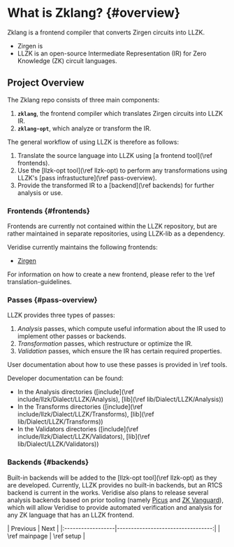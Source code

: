# What is Zklang? {#overview}

Zklang is a frontend compiler that converts Zirgen circuits into LLZK.
- Zirgen is
- LLZK is an open-source Intermediate Representation (IR) for Zero Knowledge (ZK)
circuit languages.

## Project Overview

The Zklang repo consists of three main components:

1. **`zklang`**, the frontend compiler which translates Zirgen circuits into LLZK IR.
2. **`zklang-opt`**, which analyze or transform the IR.

The general workflow of using LLZK is therefore as follows:
1. Translate the source language into LLZK using [a frontend tool](\ref frontends).
2. Use the [llzk-opt tool](\ref llzk-opt) to perform any transformations using LLZK's [pass infrastucture](\ref pass-overview).
3. Provide the transformed IR to a [backend](\ref backends) for further analysis or use.

### Frontends {#frontends}

Frontends are currently not contained within the LLZK repository, but are rather
maintained in separate repositories, using LLZK-lib as a dependency.

Veridise currently maintains the following frontends:
- [Zirgen](https://github.com/Veridise/zir-to-zkir)
<!-- TODO: Update this link to a doxygen site at some point. -->

For information on how to create a new frontend, please refer to the \ref translation-guidelines.

### Passes {#pass-overview}

LLZK provides three types of passes:
1. *Analysis* passes, which compute useful information about the IR used to implement other passes or backends.
2. *Transformation* passes, which restructure or optimize the IR.
3. *Validation* passes, which ensure the IR has certain required properties.

User documentation about how to use these passes is provided in \ref tools.

Developer documentation can be found:
- In the Analysis directories ([include](\ref include/llzk/Dialect/LLZK/Analysis), [lib](\ref lib/Dialect/LLZK/Analysis))
- In the Transforms directories ([include](\ref include/llzk/Dialect/LLZK/Transforms), [lib](\ref lib/Dialect/LLZK/Transforms))
- In the Validators directories ([include](\ref include/llzk/Dialect/LLZK/Validators), [lib](\ref lib/Dialect/LLZK/Validators))

### Backends {#backends}

Built-in backends will be added to the [llzk-opt tool](\ref llzk-opt) as they are developed.
Currently, LLZK provides no built-in backends, but an R1CS backend is current in the works.
Veridise also plans to release several analysis backends based on prior tooling (namely [Picus][picus-v2] and [ZK Vanguard][zk-vanguard]), which will allow Veridise to provide automated verification and analysis for any ZK language that has an LLZK frontend.

<div class="section_buttons">
| Previous          |                              Next |
|:------------------|----------------------------------:|
| \ref mainpage | \ref setup |
</div>


[llzk-post]: https://medium.com/veridise/veridise-secures-ethereum-foundation-grant-to-develop-llzk-a-new-intermediate-representation-ir-224c0e71f4d5
[picus-v2]: https://docs.veridise.com/picus-v2/
[zk-vanguard]: https://docs.veridise.com/zkvanguard/
